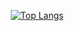 <div align="center">  
  
  
  [![Top Langs](https://github-readme-stats.vercel.app/api/top-langs/?username=SUBIN606&layout=compact&langs_count=5&theme=dracula
)](https://github.com/SUBIN606/github-readme-stats)
  
  
</div>


